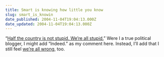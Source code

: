 ```yaml
---
title: Smart is knowing how little you know
slug: smart_is_knowin
date_published: 2004-11-04T19:04:13.000Z
date_updated: 2004-11-04T19:04:13.000Z
---
```


“[Half the country is not stupid. We’re all stupid.](http://www.kottke.org/04/11/how-bush-won)” Were I a true political blogger, I might add “Indeed.” as my comment here. Instead, I’ll add that I still feel [we’re all wrong](/2002/09/09/were_all_wrong), too.
